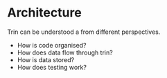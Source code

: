 # Architecture

Trin can be understood a from different perspectives.

- How is code organised?
- How does data flow through trin?
- How is data stored?
- How does testing work?